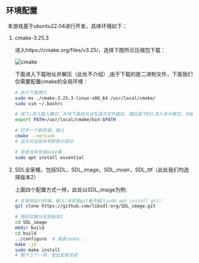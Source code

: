 ## 环境配置

​	本游戏基于ubuntu22.04进行开发，具体环境如下：

 1. cmake-3.25.3

    进入https://cmake.org/files/v3.25/，选择下图所示压缩包下载：

    ![cmake](/home/whx/图片/截图/cmake.png)

    下面进入下载地址并解压（此处不介绍）,由于下载的是二进制文件，下面我们仅需要配置cmake的全局环境：

    ```bash
    # 执行下面两行
    sudo mv ./cmake-3.25.3-linux-x86_64 /usr/local/cmake/
    sudo vim ~/.bashrc
    
    # 按下i进入插入模式，并将下面这句话写道次文件最后，随后按下ESC进入命令模式，并输入：wq退出（":"也要输入）
    export PATH=/usr/local/cmake/bin:$PATH
    
    # 打开一个新终端，输入
    cmake --version
    # 显示对应版本号即表示成功
    
    # 若是没有安装make等：
    sudo apt install essential
    ```

 2. SDL全家桶，包括SDL，SDL_image，SDL_mixer，SDL_ttf（此处我们均选择版本2）

    上面四个配置方式一样，此处以SDL_image为例:

    ```bash
    # 在本地运行终端，输入(未安装git者先输入sudo apt install git)：
    git clone https://github.com/libsdl-org/SDL_image.git
    
    # 随后切换分支到版本2
    cd SDL_image
    mkdir build
    cd build
    ../configure  # 或者cmake ..
    make -j4
    sudo make install
    # 剩下三个一样，至此安装完成
    ```